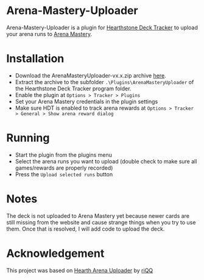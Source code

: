 # Arena-Mastery-Uploader
Arena-Mastery-Uploader is a plugin for [Hearthstone Deck Tracker](https://github.com/Epix37/Hearthstone-Deck-Tracker) to upload
your arena runs to [Arena Mastery](http://www.arenamastery.com/).

# Installation
- Download the ArenaMasteryUploader-vx.x.zip archive [here](https://github.com/fmoraes74/Arena-Mastery-Uploader/releases).
- Extract the archive to the subfolder `.\Plugins\ArenaMasteryUploader` of the Hearthstone Deck Tracker program folder.
- Enable the plugin at `Options > Tracker > Plugins`
- Set your Arena Mastery credentials in the plugin settings
- Make sure HDT is enabled to track arena rewards at `Options > Tracker > General > Show arena reward dialog`

# Running
- Start the plugin from the plugins menu
- Select the arena runs you want to upload (double check to make sure all games/rewards are properly recorded)
- Press the `Upload selected runs` button

# Notes

The deck is not uploaded to Arena Mastery yet because newer cards are still missing from the website and cause strange things when you try to use them. 
Once that is resolved, I will add code to upload the deck.

# Acknowledgement

This project was based on [Hearth Arena Uploader](https://github.com/riQQ/Hearth-Arena-Uploader) by [riQQ](https://github.com/riQQ)
